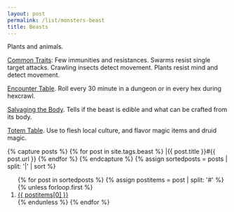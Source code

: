 ```yaml
---
layout: post
permalink: /list/monsters-beast
title: Beasts
---
```



Plants and animals.

<ins>Common Traits</ins>: Few immunities and resistances. Swarms resist single target attacks. Crawling insects detect movement. Plants resist mind and detect movement.

<ins>Encounter Table</ins>. Roll every 30 minute in a dungeon or in every hex during hexcrawl.

<ins>Salvaging the Body</ins>. Tells if the beast is edible and what can be crafted from its body.

<ins>Totem Table</ins>. Use to flesh local culture, and flavor magic items and druid magic.

{% capture posts %}
  {% for post in site.tags.beast %}
    |{{ post.title }}#{{ post.url }}
  {% endfor %}
{% endcapture %}
{% assign sortedposts = posts | split: '|' | sort %}
<ol>
{% for post in sortedposts %}
{% assign postitems = post | split: '#' %}
{% unless forloop.first %}
  <li> <a href="{{ postitems[1] }}"> {{ postitems[0] }}</a></li>
{% endunless %}
{% endfor %}
</ol>
 
